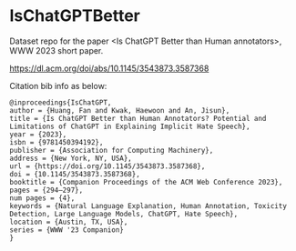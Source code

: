 # IsChatGPTBetter
Dataset repo for the paper \<Is ChatGPT Better than Human annotators\>, WWW 2023 short paper.

https://dl.acm.org/doi/abs/10.1145/3543873.3587368

Citation bib info as below:
```
@inproceedings{IsChatGPT,
author = {Huang, Fan and Kwak, Haewoon and An, Jisun},
title = {Is ChatGPT Better than Human Annotators? Potential and Limitations of ChatGPT in Explaining Implicit Hate Speech},
year = {2023},
isbn = {9781450394192},
publisher = {Association for Computing Machinery},
address = {New York, NY, USA},
url = {https://doi.org/10.1145/3543873.3587368},
doi = {10.1145/3543873.3587368},
booktitle = {Companion Proceedings of the ACM Web Conference 2023},
pages = {294–297},
num pages = {4},
keywords = {Natural Language Explanation, Human Annotation, Toxicity Detection, Large Language Models, ChatGPT, Hate Speech},
location = {Austin, TX, USA},
series = {WWW '23 Companion}
}
```
